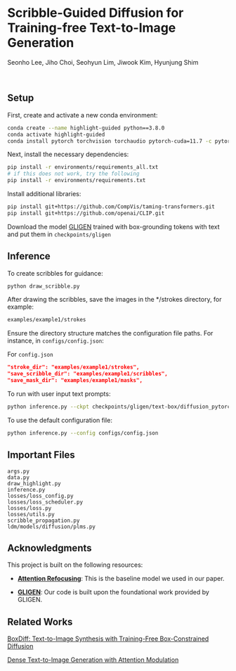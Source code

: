 # Scribble-Guided Diffusion for Training-free Text-to-Image Generation



Seonho Lee, Jiho Choi, Seohyun Lim, Jiwook Kim, Hyunjung Shim<br>

<br/>


## Setup

First, create and activate a new conda environment:

```bash
conda create --name highlight-guided python==3.8.0
conda activate highlight-guided
conda install pytorch torchvision torchaudio pytorch-cuda=11.7 -c pytorch -c nvidia
```

Next, install the necessary dependencies:

```bash
pip install -r environments/requirements_all.txt
# if this does not work, try the following
pip install -r environments/requirements.txt
```

Install additional libraries:

```bash
pip install git+https://github.com/CompVis/taming-transformers.git
pip install git+https://github.com/openai/CLIP.git
```

Download the model [GLIGEN](https://huggingface.co/gligen/gligen-generation-text-box/blob/main/diffusion_pytorch_model.bin) trained with box-grounding tokens with text and put them in `checkpoints/gligen`



## Inference 

To create scribbles for guidance:
```bash
python draw_scribble.py
```

After drawing the scribbles, save the images in the */strokes directory, for example:

```bash
examples/example1/strokes
```

Ensure the directory structure matches the configuration file paths. For instance, in `configs/config.json`:

For `config.json`

```json
"stroke_dir": "examples/example1/strokes",
"save_scribble_dir": "examples/example1/scribbles",
"save_mask_dir": "examples/example1/masks",
```


To run with user input text prompts:
```bash
python inference.py --ckpt checkpoints/gligen/text-box/diffusion_pytorch_model.bin
```

To use the default configuration file:
```bash
python inference.py --config configs/config.json
```


## Important Files

```
args.py
data.py
draw_highlight.py
inference.py
losses/loss_config.py
losses/loss_scheduler.py
losses/loss.py
losses/utils.py
scribble_propagation.py
ldm/models/diffusion/plms.py
```


## Acknowledgments

This project is built on the following resources:

- [**Attention Refocusing**](https://github.com/Attention-Refocusing/attention-refocusing): This is the baseline model we used in our paper.

- [**GLIGEN**](https://github.com/gligen/GLIGEN): Our code is built upon the foundational work provided by GLIGEN. 




## Related Works

[BoxDiff: Text-to-Image Synthesis with Training-Free Box-Constrained Diffusion](https://github.com/showlab/BoxDiff)

[Dense Text-to-Image Generation with Attention Modulation](https://github.com/naver-ai/DenseDiffusion)
